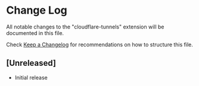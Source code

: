# Change Log

All notable changes to the "cloudflare-tunnels" extension will be documented in this file.

Check [Keep a Changelog](http://keepachangelog.com/) for recommendations on how to structure this file.

## [Unreleased]

- Initial release